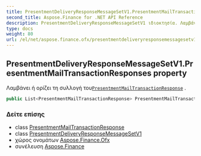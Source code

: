 ```yaml
---
title: PresentmentDeliveryResponseMessageSetV1.PresentmentMailTransactionResponses
second_title: Aspose.Finance for .NET API Reference
description: PresentmentDeliveryResponseMessageSetV1 ιδιοκτησία. Λαμβάνει ή ορίζει τη συλλογή τουPresentmentMailTransactionResponse .
type: docs
weight: 80
url: /el/net/aspose.finance.ofx/presentmentdeliveryresponsemessagesetv1/presentmentmailtransactionresponses/
---
```

## PresentmentDeliveryResponseMessageSetV1.PresentmentMailTransactionResponses property

Λαμβάνει ή ορίζει τη συλλογή του[`PresentmentMailTransactionResponse`](../../../aspose.finance.ofx.billerdelivery/presentmentmailtransactionresponse/) .

```csharp
public List<PresentmentMailTransactionResponse> PresentmentMailTransactionResponses { get; set; }
```

### Δείτε επίσης

* class [PresentmentMailTransactionResponse](../../../aspose.finance.ofx.billerdelivery/presentmentmailtransactionresponse/)
* class [PresentmentDeliveryResponseMessageSetV1](../)
* χώρος ονομάτων [Aspose.Finance.Ofx](../../presentmentdeliveryresponsemessagesetv1/)
* συνέλευση [Aspose.Finance](../../../)


